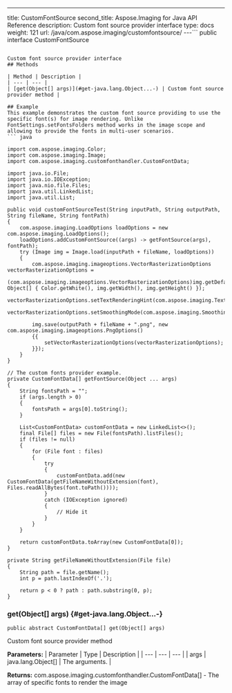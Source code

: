 ---
title: CustomFontSource
second_title: Aspose.Imaging for Java API Reference
description: Custom font source provider interface
type: docs
weight: 121
url: /java/com.aspose.imaging/customfontsource/
---```
public interface CustomFontSource
```

Custom font source provider interface
## Methods

| Method | Description |
| --- | --- |
| [get(Object[] args)](#get-java.lang.Object...-) | Custom font source provider method |

## Example
This example demonstrates the custom font source providing to use the specific font(s) for image rendering. Unlike FontSettings.setFontsFolders method works in the image scope and allowing to provide the fonts in multi-user scenarios.
``` java
            
import com.aspose.imaging.Color;
import com.aspose.imaging.Image;
import com.aspose.imaging.customfonthandler.CustomFontData;

import java.io.File;
import java.io.IOException;
import java.nio.file.Files;
import java.util.LinkedList;
import java.util.List;
            
public void customFontSourceTest(String inputPath, String outputPath, String fileName, String fontPath)
{
    com.aspose.imaging.LoadOptions loadOptions = new com.aspose.imaging.LoadOptions();
    loadOptions.addCustomFontSource((args) -> getFontSource(args), fontPath);
    try (Image img = Image.load(inputPath + fileName, loadOptions))
    {
        com.aspose.imaging.imageoptions.VectorRasterizationOptions vectorRasterizationOptions =
                (com.aspose.imaging.imageoptions.VectorRasterizationOptions)img.getDefaultOptions(new Object[] { Color.getWhite(), img.getWidth(), img.getHeight() });
        vectorRasterizationOptions.setTextRenderingHint(com.aspose.imaging.TextRenderingHint.SingleBitPerPixel);
        vectorRasterizationOptions.setSmoothingMode(com.aspose.imaging.SmoothingMode.None);

        img.save(outputPath + fileName + ".png", new com.aspose.imaging.imageoptions.PngOptions()
        {{
            setVectorRasterizationOptions(vectorRasterizationOptions);
        }});
    }
}

// The custom fonts provider example. 
private CustomFontData[] getFontSource(Object ... args)
{
    String fontsPath = "";
    if (args.length > 0)
    {
        fontsPath = args[0].toString();
    }

    List<CustomFontData> customFontData = new LinkedList<>();
    final File[] files = new File(fontsPath).listFiles();
    if (files != null)
    {
        for (File font : files)
        {
            try
            {
                customFontData.add(new CustomFontData(getFileNameWithoutExtension(font), Files.readAllBytes(font.toPath())));
            }
            catch (IOException ignored)
            {
                // Hide it
            }
        }
    }

    return customFontData.toArray(new CustomFontData[0]);
}

private String getFileNameWithoutExtension(File file)
{
    String path = file.getName();
    int p = path.lastIndexOf('.');

    return p < 0 ? path : path.substring(0, p);
}
```

### get(Object[] args) {#get-java.lang.Object...-}
```
public abstract CustomFontData[] get(Object[] args)
```


Custom font source provider method

**Parameters:**
| Parameter | Type | Description |
| --- | --- | --- |
| args | java.lang.Object[] | The arguments. |

**Returns:**
com.aspose.imaging.customfonthandler.CustomFontData[] - The array of specific fonts to render the image
